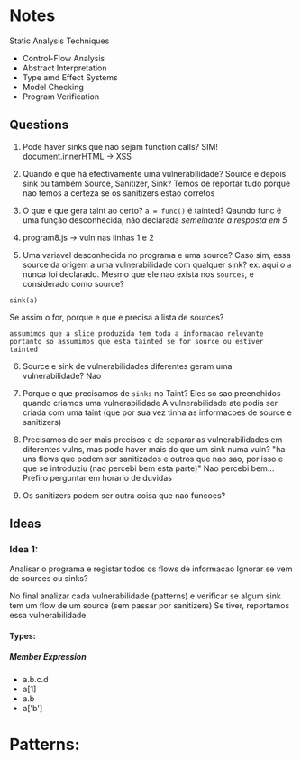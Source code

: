 # Notes

Static Analysis Techniques
- Control-Flow Analysis
- Abstract Interpretation
- Type amd Effect Systems
- Model Checking
- Program Verification

## Questions

1. Pode haver sinks que nao sejam function calls?
    SIM! document.innerHTML -> XSS

2. Quando e que há efectivamente uma vulnerabilidade? Source e depois sink ou também Source, Sanitizer, Sink?
    Temos de reportar tudo porque nao temos a certeza se os sanitizers estao corretos

3. O que é que gera taint ao certo? `a = func()` é tainted? Qaundo func é uma função desconhecida, não declarada
    *semelhante a resposta em 5*

4. program8.js -> vuln nas linhas 1 e 2

5. Uma variavel desconhecida no programa e uma source? Caso sim, essa source da origem a uma vulnerabilidade com qualquer sink?
ex: aqui o `a` nunca foi declarado. Mesmo que ele nao exista nos `sources`, e considerado como source?
```
sink(a)
```
Se assim o for, porque e que e precisa a lista de sources?

    assumimos que a slice produzida tem toda a informacao relevante
    portanto so assumimos que esta tainted se for source ou estiver tainted

6. Source e sink de vulnerabilidades diferentes geram uma vulnerabilidade?
    Nao

7. Porque e que precisamos de `sinks` no Taint? Eles so sao preenchidos quando criamos uma vulnerabilidade
A vulnerabilidade ate podia ser criada com uma taint (que por sua vez tinha as informacoes de source e sanitizers)

8. Precisamos de ser mais precisos e de separar as vulnerabilidades em diferentes vulns, mas pode haver mais do que um sink numa vuln?
    "ha uns flows que podem ser sanitizados e outros que nao sao, por isso e que se introduziu 
    (nao percebi bem esta parte)"
Nao percebi bem... Prefiro perguntar em horario de duvidas

9. Os sanitizers podem ser outra coisa que nao funcoes?

## Ideas

### Idea 1:
Analisar o programa e registar todos os flows de informacao
    Ignorar se vem de sources ou sinks?

No final analizar cada vulnerabilidade (patterns) e verificar se
algum sink tem um flow de um source (sem passar por sanitizers)
Se tiver, reportamos essa vulnerabilidade

#### Types:
##### Member Expression
- a.b.c.d
- a[1]
- a.b
- a['b']

# Patterns:

